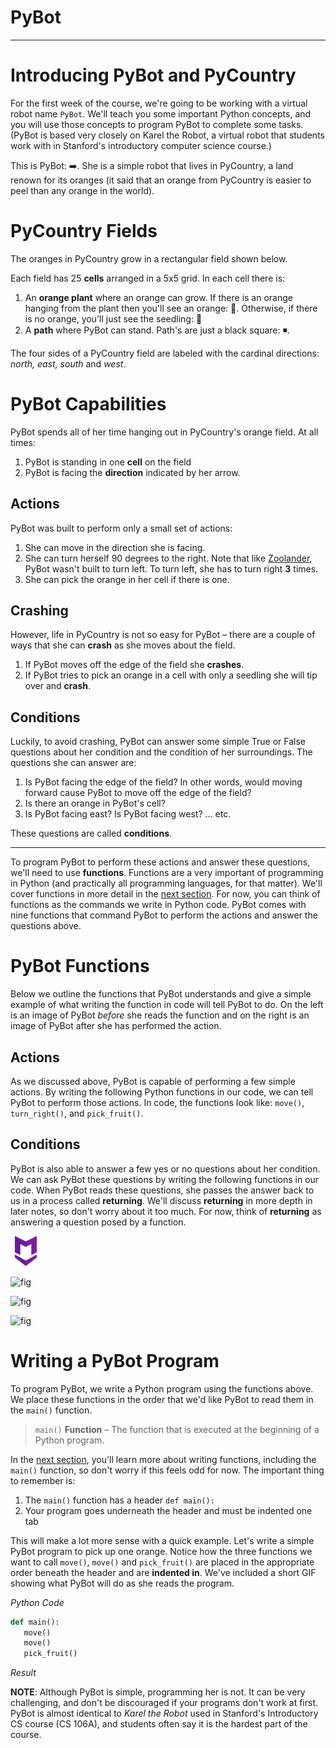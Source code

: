# PyBot
---

# Introducing PyBot and PyCountry
For the first week of the course, we're going to be working with a virtual robot name `PyBot`. We'll teach you some important Python concepts, and you will use those concepts to program PyBot to complete some tasks. (PyBot is based very closely on Karel the Robot, a virtual robot that students work with in Stanford's introductory computer science course.)

This is PyBot: ➡️. She is a simple robot that lives in PyCountry, a land renown for its oranges (it said that an orange from PyCountry is easier to peel than any orange in the world).

# PyCountry Fields
The oranges in PyCountry grow in a rectangular field shown below.

Each field has 25 **cells** arranged in a 5x5 grid. In each cell there is:
1. An **orange plant**  where an orange can grow. If there is an orange hanging from the plant then you'll see an orange: 🍊. Otherwise, if there is no orange, you'll just see the seedling: 🌱
2. A **path** where PyBot can stand. Path's are just a black square: ◾️.

The four sides of a PyCountry field are labeled with the cardinal directions: _north, east, south_ and _west_.


# PyBot Capabilities

PyBot spends all of her time hanging out in PyCountry's orange field. At all times:
1. PyBot is standing in one **cell** on the field
2. PyBot is facing the **direction** indicated by her arrow.

## Actions
PyBot was built to perform only a small set of actions:
1. She can move in the direction she is facing.
2. She can turn herself 90 degrees to the right. Note that like [Zoolander](https://youtu.be/E-RbtCXTmc4?t=15), PyBot wasn't built to turn left. To turn left, she has to turn right **3** times.
3. She can pick the orange in her cell if there is one.

## Crashing
However, life in PyCountry is not so easy for PyBot – there are a couple of ways that she can **crash** as she moves about the field.
1. If PyBot moves off the edge of the field she **crashes**.
2. If PyBot tries to pick an orange in a cell with only a seedling she will tip over and **crash**.

## Conditions

Luckily, to avoid crashing, PyBot can answer some simple True or False questions about her condition and the condition of her surroundings. The questions she can answer are:
1. Is PyBot facing the edge of the field? In other words, would moving forward cause PyBot to move off the edge of the field?
2. Is there an orange in PyBot's cell?
3. Is PyBot facing east? Is PyBot facing west? ... etc.

These questions are called **conditions**.

 ---

To program PyBot to perform these actions and answer these questions, we'll need to use **functions**. Functions are a very important of programming in Python (and practically all programming languages, for that matter). We'll cover functions in more detail in the [next section](/notes/simple_functions/simple_functions). For now, you can think of functions as the commands we write in Python code. PyBot comes with nine functions that command PyBot to perform the actions and answer the questions above.

# PyBot Functions
Below we outline the functions that PyBot understands and give a simple example of what writing the function in code will tell PyBot to do. On the left is an image of PyBot _before_ she reads the function and on the right is an image of PyBot after she has performed the action.

## Actions
As we discussed above, PyBot is capable of performing a few simple actions. By writing the following Python functions in our code, we can tell PyBot to perform those actions. In code, the functions look like: `move()`, `turn_right()`, and `pick_fruit()`.




## Conditions
PyBot is also able to answer a few yes or no questions about her condition. We can ask PyBot these questions by writing the following functions in our code. When PyBot reads these questions, she passes the answer back to us in a process called **returning**. We'll discuss **returning** in more depth in later notes, so don't worry about it too much. For now, think of **returning** as answering a question posed by a function.

![alt text](https://github.com/adam-p/markdown-here/raw/master/src/common/images/icon48.png "Logo Title Text 1")


![fig](https://github.com/geoffreyangus/md-ml/master/data/notes/pybot/figures/fig_has_fruit.png "PyBot example")

![fig](fhttps://github.com/geoffreyangus/md-ml/master/data/notes/pybot/figures/fig_front_is_blocked.png "PyBot example")

![fig](https://github.com/geoffreyangus/md-ml/master/data/notes/pybot/figures/fig_is_facing_north.png "PyBot example")



# Writing a PyBot Program
To program PyBot, we write a Python program using the functions above. We place these functions in the order that we'd like PyBot to read them in the `main()` function.

> `main()` **Function** – The function that is executed at the beginning of a Python program.

In the [next section](/notes/simple_functions/simple_functions), you'll learn more about writing functions, including the `main()` function, so don't worry if this feels odd for now. The important thing to remember is:
1. The `main()` function has a header `def main():`
2. Your program goes underneath the header and must be indented one tab

This will make a lot more sense with a quick example. Let's write a simple PyBot program to pick up one orange. Notice how the three functions we want to call `move()`, `move()` and `pick_fruit()` are placed in the appropriate order beneath the header and are **indented in**. We've included a short GIF showing what PyBot will do as she reads the program.

_Python Code_
```python
def main():
   move()
   move()
   pick_fruit()
```

_Result_


**NOTE**: Although PyBot is simple, programming her is not. It can be very challenging, and don't be discouraged if your programs don't work at first. PyBot is almost identical to _Karel the Robot_ used in Stanford's Introductory CS course (CS 106A), and students often say it is the hardest part of the course.
